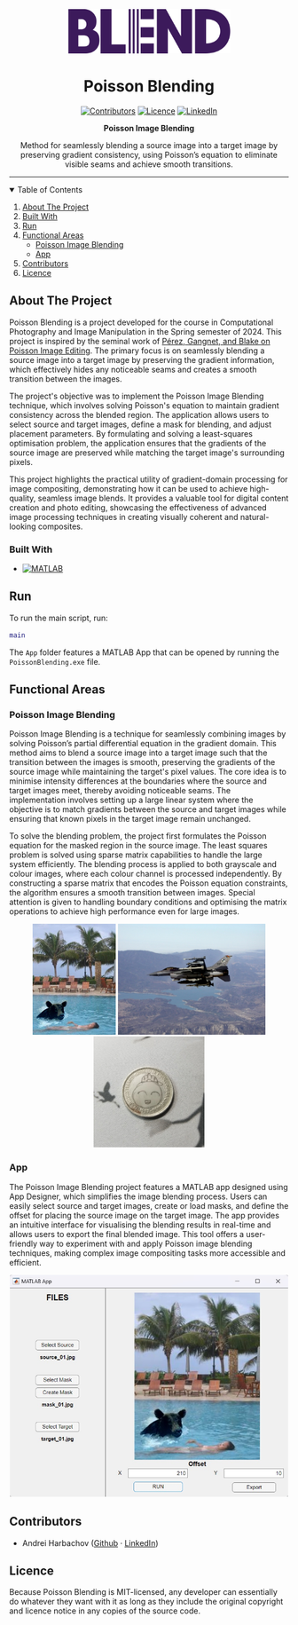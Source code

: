 <!-- PROJECT LOGO -->
<div align="center">
  <a href="https://github.com/andreihar/poisson-blending">
    <img src="readme/logo.svg" alt="Logo" width="293" height="80">
  </a>
  
# Poisson Blending



<!-- PROJECT SHIELDS -->
[![Contributors][contributors-badge]][contributors]
[![Licence][licence-badge]][licence]
[![LinkedIn][linkedin-badge]][linkedin]

**Poisson Image Blending**

Method for seamlessly blending a source image into a target image by preserving gradient consistency, using Poisson’s equation to eliminate visible seams and achieve smooth transitions.



</div>



---



<!-- TABLE OF CONTENTS -->
<details open>
  <summary>Table of Contents</summary>
  <ol>
    <li><a href="#about-the-project">About The Project</a></li>
    <li><a href="#built-with">Built With</a></li>
    <li><a href="#run">Run</a></li>
    <li>
      <a href="#functional-areas">Functional Areas</a>
      <ul>
        <li><a href="#poisson-image-blending">Poisson Image Blending</a></li>
        <li><a href="#app">App</a></li>
      </ul>
    </li>
    <li><a href="#contributors">Contributors</a></li>
    <li><a href="#licence">Licence</a></li>
  </ol>
</details>



<!-- ABOUT THE PROJECT -->
## About The Project

Poisson Blending is a project developed for the course in Computational Photography and Image Manipulation in the Spring semester of 2024. This project is inspired by the seminal work of [Pérez, Gangnet, and Blake on Poisson Image Editing][perez]. The primary focus is on seamlessly blending a source image into a target image by preserving the gradient information, which effectively hides any noticeable seams and creates a smooth transition between the images.

The project's objective was to implement the Poisson Image Blending technique, which involves solving Poisson's equation to maintain gradient consistency across the blended region. The application allows users to select source and target images, define a mask for blending, and adjust placement parameters. By formulating and solving a least-squares optimisation problem, the application ensures that the gradients of the source image are preserved while matching the target image's surrounding pixels.

This project highlights the practical utility of gradient-domain processing for image compositing, demonstrating how it can be used to achieve high-quality, seamless image blends. It provides a valuable tool for digital content creation and photo editing, showcasing the effectiveness of advanced image processing techniques in creating visually coherent and natural-looking composites.

### Built With

* [![MATLAB][matlab-badge]][matlab]



<!-- RUN -->
## Run

To run the main script, run:

```matlab
main
```

The `App` folder features a MATLAB App that can be opened by running the `PoissonBlending.exe` file.



<!-- FUNCTIONAL AREAS -->
## Functional Areas

### Poisson Image Blending

Poisson Image Blending is a technique for seamlessly combining images by solving Poisson’s partial differential equation in the gradient domain. This method aims to blend a source image into a target image such that the transition between the images is smooth, preserving the gradients of the source image while maintaining the target's pixel values. The core idea is to minimise intensity differences at the boundaries where the source and target images meet, thereby avoiding noticeable seams. The implementation involves setting up a large linear system where the objective is to match gradients between the source and target images while ensuring that known pixels in the target image remain unchanged.

To solve the blending problem, the project first formulates the Poisson equation for the masked region in the source image. The least squares problem is solved using sparse matrix capabilities to handle the large system efficiently. The blending process is applied to both grayscale and colour images, where each colour channel is processed independently. By constructing a sparse matrix that encodes the Poisson equation constraints, the algorithm ensures a smooth transition between images. Special attention is given to handling boundary conditions and optimising the matrix operations to achieve high performance even for large images.

<p align="center">
<img src="readme/bear.jpg" alt="Bear" height="200">
<img src="readme/plane.jpg" alt="Plane" height="200">
<img src="readme/coin.jpg" alt="Coin" height="200">
</p>

### App

The Poisson Image Blending project features a MATLAB app designed using App Designer, which simplifies the image blending process. Users can easily select source and target images, create or load masks, and define the offset for placing the source image on the target image. The app provides an intuitive interface for visualising the blending results in real-time and allows users to export the final blended image. This tool offers a user-friendly way to experiment with and apply Poisson image blending techniques, making complex image compositing tasks more accessible and efficient.

<p align="center">
<img src="readme/app.jpg" alt="App" height="400">
</p>



<!-- CONTRIBUTION -->
## Contributors

- Andrei Harbachov ([Github][andrei-github] · [LinkedIn][andrei-linkedin])



<!-- LICENCE -->
## Licence

Because Poisson Blending is MIT-licensed, any developer can essentially do whatever they want with it as long as they include the original copyright and licence notice in any copies of the source code.



<!-- MARKDOWN LINKS -->
<!-- Badges and their links -->
[contributors-badge]: https://img.shields.io/badge/Contributors-1-44cc11?style=for-the-badge
[contributors]: #contributors
[licence-badge]: https://img.shields.io/github/license/andreihar/poisson-blending.svg?color=000000&style=for-the-badge
[licence]: LICENSE
[linkedin-badge]: https://img.shields.io/badge/LinkedIn-0077B5?style=for-the-badge&logo=linkedin&logoColor=white
[linkedin]: https://www.linkedin.com/in/andreihar/
[matlab-badge]: https://img.shields.io/badge/matlab-08609d?style=for-the-badge&logo=zalando&logoColor=ffffff
[matlab]: https://www.mathworks.com/products/matlab.html/

<!-- Technical links -->
[perez]: https://www.cs.jhu.edu/~misha/Fall07/Papers/Perez03.pdf

<!-- Socials -->
[andrei-linkedin]: https://www.linkedin.com/in/andreihar/
[andrei-github]: https://github.com/andreihar